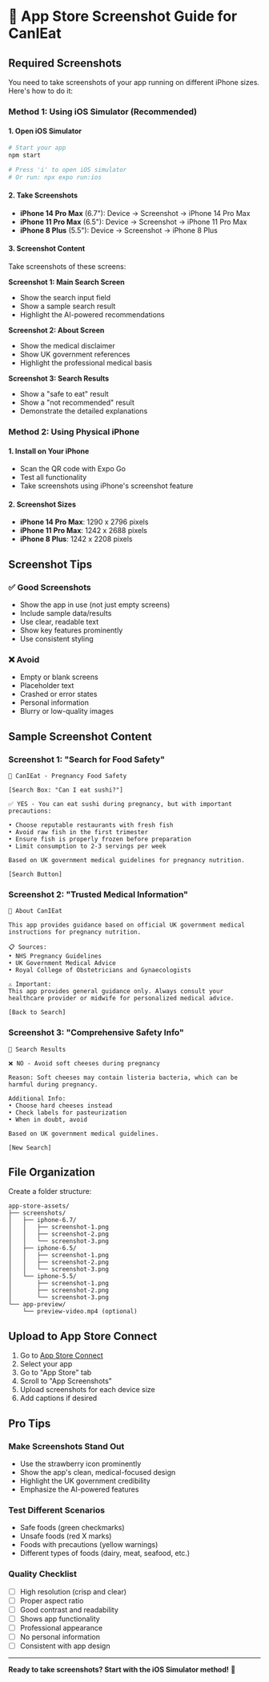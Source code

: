 # 📱 App Store Screenshot Guide for CanIEat

## Required Screenshots

You need to take screenshots of your app running on different iPhone sizes. Here's how to do it:

### Method 1: Using iOS Simulator (Recommended)

#### 1. Open iOS Simulator
```bash
# Start your app
npm start

# Press 'i' to open iOS simulator
# Or run: npx expo run:ios
```

#### 2. Take Screenshots
- **iPhone 14 Pro Max** (6.7"): Device → Screenshot → iPhone 14 Pro Max
- **iPhone 11 Pro Max** (6.5"): Device → Screenshot → iPhone 11 Pro Max  
- **iPhone 8 Plus** (5.5"): Device → Screenshot → iPhone 8 Plus

#### 3. Screenshot Content
Take screenshots of these screens:

**Screenshot 1: Main Search Screen**
- Show the search input field
- Show a sample search result
- Highlight the AI-powered recommendations

**Screenshot 2: About Screen**
- Show the medical disclaimer
- Show UK government references
- Highlight the professional medical basis

**Screenshot 3: Search Results**
- Show a "safe to eat" result
- Show a "not recommended" result
- Demonstrate the detailed explanations

### Method 2: Using Physical iPhone

#### 1. Install on Your iPhone
- Scan the QR code with Expo Go
- Test all functionality
- Take screenshots using iPhone's screenshot feature

#### 2. Screenshot Sizes
- **iPhone 14 Pro Max**: 1290 x 2796 pixels
- **iPhone 11 Pro Max**: 1242 x 2688 pixels
- **iPhone 8 Plus**: 1242 x 2208 pixels

## Screenshot Tips

### ✅ Good Screenshots
- Show the app in use (not just empty screens)
- Include sample data/results
- Use clear, readable text
- Show key features prominently
- Use consistent styling

### ❌ Avoid
- Empty or blank screens
- Placeholder text
- Crashed or error states
- Personal information
- Blurry or low-quality images

## Sample Screenshot Content

### Screenshot 1: "Search for Food Safety"
```
🍓 CanIEat - Pregnancy Food Safety

[Search Box: "Can I eat sushi?"]

✅ YES - You can eat sushi during pregnancy, but with important precautions:

• Choose reputable restaurants with fresh fish
• Avoid raw fish in the first trimester
• Ensure fish is properly frozen before preparation
• Limit consumption to 2-3 servings per week

Based on UK government medical guidelines for pregnancy nutrition.

[Search Button]
```

### Screenshot 2: "Trusted Medical Information"
```
🍓 About CanIEat

This app provides guidance based on official UK government medical instructions for pregnancy nutrition.

📋 Sources:
• NHS Pregnancy Guidelines
• UK Government Medical Advice
• Royal College of Obstetricians and Gynaecologists

⚠️ Important:
This app provides general guidance only. Always consult your healthcare provider or midwife for personalized medical advice.

[Back to Search]
```

### Screenshot 3: "Comprehensive Safety Info"
```
🍓 Search Results

❌ NO - Avoid soft cheeses during pregnancy

Reason: Soft cheeses may contain listeria bacteria, which can be harmful during pregnancy.

Additional Info:
• Choose hard cheeses instead
• Check labels for pasteurization
• When in doubt, avoid

Based on UK government medical guidelines.

[New Search]
```

## File Organization

Create a folder structure:
```
app-store-assets/
├── screenshots/
│   ├── iphone-6.7/
│   │   ├── screenshot-1.png
│   │   ├── screenshot-2.png
│   │   └── screenshot-3.png
│   ├── iphone-6.5/
│   │   ├── screenshot-1.png
│   │   ├── screenshot-2.png
│   │   └── screenshot-3.png
│   └── iphone-5.5/
│       ├── screenshot-1.png
│       ├── screenshot-2.png
│       └── screenshot-3.png
└── app-preview/
    └── preview-video.mp4 (optional)
```

## Upload to App Store Connect

1. Go to [App Store Connect](https://appstoreconnect.apple.com)
2. Select your app
3. Go to "App Store" tab
4. Scroll to "App Screenshots"
5. Upload screenshots for each device size
6. Add captions if desired

## Pro Tips

### Make Screenshots Stand Out
- Use the strawberry icon prominently
- Show the app's clean, medical-focused design
- Highlight the UK government credibility
- Emphasize the AI-powered features

### Test Different Scenarios
- Safe foods (green checkmarks)
- Unsafe foods (red X marks)
- Foods with precautions (yellow warnings)
- Different types of foods (dairy, meat, seafood, etc.)

### Quality Checklist
- [ ] High resolution (crisp and clear)
- [ ] Proper aspect ratio
- [ ] Good contrast and readability
- [ ] Shows app functionality
- [ ] Professional appearance
- [ ] No personal information
- [ ] Consistent with app design

---

**Ready to take screenshots? Start with the iOS Simulator method!** 📸
